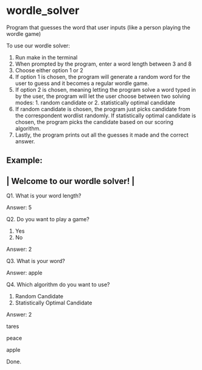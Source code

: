 # wordle_solver
Program that guesses the word that user inputs  (like a person playing the wordle game)

To use our wordle solver:
1. Run make in the terminal
2. When prompted by the program, enter a word length between 3 and 8
3. Choose either option 1 or 2
4. If option 1 is chosen, the program will generate a random word for the user to guess and it becomes a regular wordle game.
5. If option 2 is chosen, meaning letting the program solve a word typed in by the user, the program will let the user choose between two solving modes: 1. random candidate or 2. statistically optimal candidate
6. If random candidate is chosen, the program just picks candidate from the correspondent wordlist randomly. If statistically optimal candidate is chosen, the program picks the candidate based on our scoring algorithm.
7. Lastly, the program prints out all the guesses it made and the correct answer.

Example:
----------------------------------
|  Welcome to our wordle solver!  |
----------------------------------

Q1. What is your word length?

Answer: 5


Q2. Do you want to play a game?
1. Yes
2. No

Answer: 2


Q3. What is your word?

Answer: apple


Q4. Which algorithm do you want to use?
1. Random Candidate
2. Statistically Optimal Candidate

Answer: 2


tares

peace

apple

Done.
